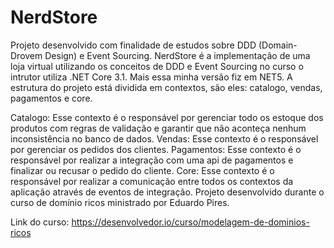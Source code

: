 # NerdStore
Projeto desenvolvido com finalidade de estudos sobre DDD (Domain-Drovem Design) e Event Sourcing.
NerdStore é a implementação de uma loja virtual utilizando os conceitos de DDD e Event Sourcing no curso o intrutor utiliza .NET Core 3.1. Mais essa minha versão fiz em NET5.
A estrutura do projeto está dividida em contextos, são eles: catalogo, vendas, pagamentos e core.

Catalogo: Esse contexto é o responsável por gerenciar todo os estoque dos produtos com regras de validação e garantir que não aconteça nenhum inconsistência no banco de dados.
Vendas: Esse contexto é o responsável por gerenciar os pedidos dos clientes.
Pagamentos: Esse contexto é o responsável por realizar a integração com uma api de pagamentos e finalizar ou recusar o pedido do cliente.
Core: Esse contexto é o responsável por realizar a comunicação entre todos os contextos da aplicação através de eventos de integração.
Projeto desenvolvido durante o curso de domínio ricos ministrado por Eduardo Pires.

Link do curso: https://desenvolvedor.io/curso/modelagem-de-dominios-ricos
